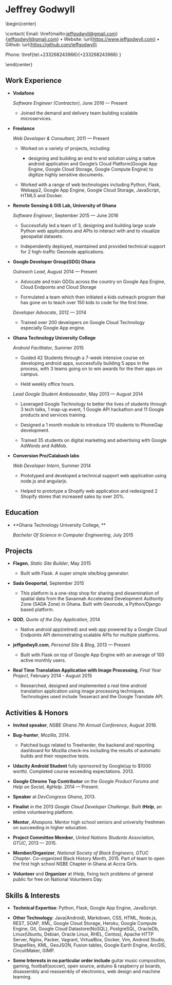 Jeffrey Godwyll
===============

\begin{center}

\contact{
Email: \href{mailto:jeffgodwyll@gmail.com}{jeffgodwyll@gmail.com} •
Website: \url{https://www.jeffgodwyll.com} •
Github: \url{https://github.com/jeffgodwyll}

Phone: \href{tel:+233268243966}{+233268243966}
}

\end{center}

Work Experience
---------------

*   **Vodafone**

    *Software Engineer (Contractor)*, June 2016 — Present

    - Joined the demand and delivery team building scalable microservices.

*   **Freelance**

    *Web Developer & Consultant*, 2011 — Present

    -  Worked on a variety of projects, including:

        -   designing and building an end to end solution using a native android
        application and Google’s Cloud Platform(Google App Engine, Google Cloud
        Storage, Google Compute Engine) to digitize highly sensitive documents.

    -   Worked with a range of web technologies including Python, Flask,
        Webapp2, Google App Engine, Google Cloud Storage, JavaScript, HTML5 and
        Docker.

*   **Remote Sensing & GIS Lab, University of Ghana**

    *Software Engineer*, September 2015 — June 2016

    -   Successfully led a team of 3, designing and building large scale Python
        web applications and APIs to interact with and to visualize geospatial
        datasets.

    -   Independently deployed, maintained and provided technical support for 2
        high-traffic Geonode applications.

*   **Google Developer Group(GDG) Ghana**

    *Outreach Lead*, August 2014 — Present

    -   Advocate and train GDGs across the country on Google App Engine, Cloud
        Endpoints and Cloud Storage

    -   Formulated a team which then initiated a kids outreach program that has
        gone on to teach over 150 kids to code for the first time.

    *Developer Advocate*, 2012 — 2014

    -   Trained over 200 developers on Google Cloud Technology especially Google
       App engine.

*   **Ghana Technology University College**

    *Android Facilitator*, Summer 2015

    -   Guided 42 Students through a 7-week intensive course on developing
        android apps, successfully building 5 apps in the process, with 3 teams
        going on to win awards for the their apps on campus.

    -   Held weekly office hours.

    *Lead Google Student Ambassador*, May 2013 — August 2014

    -   Leveraged Google Technology to better the lives of students through 3
    tech talks, 1 map-up event, 1 Google API hackathon and 11 Google products
    and services training.

    -   Designed a 1 month module to introduce 170 students to PhoneGap
        development.

    -   Trained 35 students on digital marketing and advertising with Google
    AdWords and AdMob.

*   **Conversion Pro/Calabash labs**

    *Web Developer Intern*, Summer 2014

    -   Prototyped and developed a technical support web application using
        node.js and angularjs.

    -   Helped to prototype a Shopify web application and redesigned 2 Shopify
        stores that increased sales by over 20%.


Education
---------

*   **Ghana Technology University College, **

    *Bachelor Of Science in Computer Engineering*, July 2015

Projects
--------

*   **Flagen**, *Static Site Builder*, May 2015

    -   Built with Flask. A super simple site/blog generator.

*   **Sada Geoportal**, September 2015

    -   This platform is a one-stop shop for sharing and dissemination of
        spatial data from the Savannah Accelerated Development Authority Zone
        (SADA Zone) in Ghana. Built with Geonode, a Python/Django based
        platform.

*   **QOD**, *Quote of the Day Application*, 2014

    -   Native android app(retired) and web app powered by a Google Cloud
        Endpoints API demonstrating scalable APIs for multiple platforms.

*   **jeffgodwyll.com**, *Personal Site & Blog*, 2013 — Present

    -   Built with Flask on top of Google App Engine with an average of 100
        active monthly users.

*   **Real Time Translation Application with Image Processing**, *Final Year
    Project*, February 2014 - August 2015

    -   Researched, designed and implemented a real time android translation
        application using image processing techniques. Technologies used include
        Tesseract and the Google Translate API.


Activities & Honors
-------------------

-   **Invited speaker**, *NSBE Ghana 7th Annual Conference*, August 2016.

-   **Bug-hunter**, *Mozilla*, 2014.

    -   Patched bugs related to Treeherder, the
backend and reporting dashboard for Mozilla check-ins including the results of
automatic builds and their respective tests.

-   **Udacity Android Student** fully sponsored by Google(up to $1000 worth).
    Completed course exceeding expectations. 2013.

-   **Google Chrome Top Contributor** on the *Google Product Forums and Help on
Social, #gHelp*. 2014 — Present.

-   **Speaker** at *DevCongress Ghana*,  2013.

-   **Finalist** in the 2013 *Google Cloud Developer Challenge*. Built
***tHelp***, an online volunteering platform.

-   **Mentor**, *Ahaspora*. Mentor high school seniors and university freshmen
on succeeding in higher education.

-   **Project Committee Member**, *United Nations Students Association, GTUC*,
2013 — 2015.

-   **Member/Organizer**, *National Society of Black Engineers, GTUC Chapter*.
Co-organized Black History Month, 2015. Part of team to open the first high
school NSBE Chapter in Ghana at Accra Girls.

-   **Volunteer** and **Organizer** at *tHelp*, fixing tech problems of general
public for free on National Volunteers Day.


Skills & Interests
------

*   **Technical Expertise**:
    Python, Flask, Google App Engine, JavaScript.

*   **Other Technology**:
    Java(Android), Markdown, CSS, HTML, Node.js, REST, SOAP, XML,
    Google Cloud Storage, Heroku, Google Compute Engine, Git,
    Google Cloud Datastore(NoSQL), PostgreSQL, OracleDb,
    Linux(Ubuntu, Debian, Oracle Linux, RHEL, Centos),
    Apache HTTP Server, Nginx,
    Packer, Vagrant, VirtualBox, Docker,
    Vim, Android Studio, Shapefiles, KML, GeoJSON, Fusion tables,
    Google Earth Engine, ArcGIS, CircuitMaker, GIMP.

*   **Some Interests in no particular order include**
    guitar music composition, gaming, football(soccer), open source, arduino &
    raspberry pi boards, disassembly and reassembly of electronics, web
    design and machine learning.

